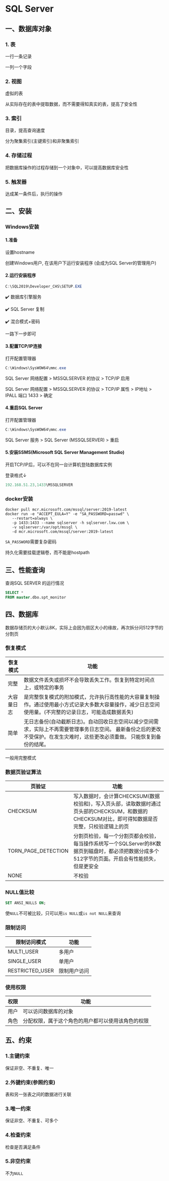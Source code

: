 # SQL Server

## 一、数据库对象

### 1. 表

一行一条记录

一列一个字段

### 2. 视图

虚拟的表

从实际存在的表中提取数据，而不需要得知真实的表，提高了安全性

### 3. 索引

目录，提高查询速度

分为聚集索引(主键索引)和非聚集索引

### 4. 存储过程

把数据库操作的过程存储到一个对象中，可以提高数据库安全性

### 5. 触发器

达成某一条件后，执行的操作

## 二、安装

### Windows安装

#### 1.准备

设置hostname

创建Windows用户, 在该用户下运行安装程序 (会成为SQL Server的管理用户)

#### 2.运行安装程序

```powershell
C:\SQL2019\Developer_CHS\SETUP.EXE
```

✔️ 数据库引擎服务

✔️ SQL Server 复制

✔️ 混合模式+密码

一路下一步即可

#### 3.配置TCP/IP连接

打开配置管理器

```powershell
C:\Windows\SysWOW64\mmc.exe
```

SQL Server 网络配置 > MSSQLSERVER 的协议 > TCP/IP 启用

SQL Server 网络配置 > MSSQLSERVER 的协议 > TCP/IP 属性 > IP地址 > IPALL 端口 1433 > 确定

#### 4.重启SQL Server

打开配置管理器

```powershell
C:\Windows\SysWOW64\mmc.exe
```

SQL Server 服务 > SQL Server (MSSQLSERVER) > 重启

#### 5.安装SSMS(Microsoft SQL Server Management Studio)

开启TCP/IP后，可以不在同一台计算机登陆数据库实例

登录格式↓

```powershell
192.168.51.23,1433\MSSQLSERVER
```

### docker安装

```shell
docker pull mcr.microsoft.com/mssql/server:2019-latest
docker run -e "ACCEPT_EULA=Y" -e "SA_PASSWORD=passwd" \
   --restart=always \
   -p 1433:1433 --name sqlserver -h sqlserver.lxw.com \
   -v sqlserver:/var/opt/mssql \
   -d mcr.microsoft.com/mssql/server:2019-latest
```

`SA_PASSWORD`需要复杂密码

持久化需要挂载逻辑卷，而不能是hostpath

## 三、性能查询

查询SQL SERVER 的运行情况

```sql
SELECT * 
FROM master.dbo.spt_monitor
```

## 四、数据库

数据存储页的大小默认8K，实际上会因为扇区大小的缘故，再次拆分问512字节的分割页

### 恢复模式

| 恢复模式  | 功能                                                                                        |
| ----- | ----------------------------------------------------------------------------------------- |
| 完整    | 数据文件丢失或损坏不会导致丢失工作。恢复到特定时间点上，或特定的事务                                                        |
| 大容量日志 | 是完整恢复模式的附加模式，允许执行高性能的大容量复制操作。通过使用最小方式记录大多数大容量操作，减少日志空间使用量。(不完整的记录日志，可能造成数据丢失)             |
| 简单    | 无日志备份(自动截断日志)。自动回收日志空间以减少空间需求，实际上不再需要管理事务日志空间。 最新备份之后的更改不受保护。在发生灾难时，这些更改必须重做。 只能恢复到备份的结尾。 |

一般用完整模式

### 数据页验证算法

| 页验证                 | 功能                                                                                    |
| ------------------- | ------------------------------------------------------------------------------------- |
| CHECKSUM            | 写入数据时，会计算CHECKSUM(数据校验和)，写入页头部，读取数据时通过页头部的CHECKSUM，和数据的CHECKSUM对比，即可得知数据是否完整，只校验逻辑上的页 |
| TORN_PAGE_DETECTION | 分割页检验，每一个分割页都会校验，每当操作系统写一个SQLServer的8K数据页到磁盘时，都必须把数据分成多个512字节的页面。开启会有性能损失，但是更安全       |
| NONE                | 不校验                                                                                   |

### NULL值比较

```sql
SET ANSI_NULLS ON;
```

使`NULL`不可被比较，只可以用`is NULL`或`is not NULL`来查询

### 限制访问

| 限制访问模式          | 功能     |
| --------------- | ------ |
| MULTI_USER      | 多用户    |
| SINGLE_USER     | 单用户    |
| RESTRICTED_USER | 限制用户访问 |

### 使用权限

| 权限  | 功能                        |
| --- | ------------------------- |
| 用户  | 可以访问数据库的对象                |
| 角色  | 分配权限，属于这个角色的用户都可以使用该角色的权限 |

## 五、约束

### 1.主键约束

保证非空、不重复、唯一

### 2.外键约束(参照约束)

表和另一张表之间的数据进行关联

### 3.唯一约束

保证非空、不重复、可多个

### 4.检查约束

检查是否满足条件

### 5.非空约束

不为`NULL`
